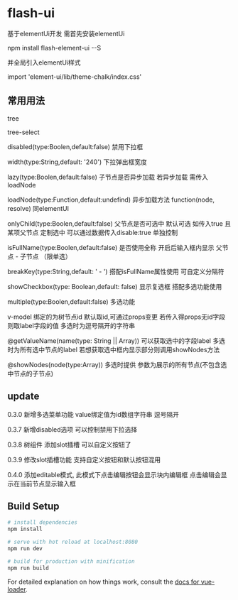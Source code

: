 # flash-ui

基于elementUi开发  需首先安装elementUi 

npm install flash-element-ui --S

并全局引入elementUi样式

import 'element-ui/lib/theme-chalk/index.css'

## 常用用法
tree



tree-select

disabled(type:Boolen,default:false) 禁用下拉框

width(type:String,default: '240') 下拉弹出框宽度 

lazy(type:Boolen,default:false) 子节点是否异步加载 若异步加载 需传入loadNode

loadNode(type:Function,default:undefind) 异步加载方法 function(node, resolve) 同elementUI

onlyChild(type:Boolen,default:false) 父节点是否可选中 默认可选 如传入true 且某项父节点 定制选中 可以通过数据传入disable:true 单独控制

isFullName(type:Boolen,default:false) 是否使用全称  开启后输入框内显示 父节点 - 子节点 （限单选）

breakKey(type:String,default: ' - ') 搭配isFullName属性使用  可自定义分隔符

showCheckbox(type: Boolean,default: false) 显示复选框 搭配多选功能使用
      
multiple(type:Boolen,default:false) 多选功能

v-model 绑定的为树节点id 默认取id,可通过props变更 若传入得props无id字段则取label字段的值 多选时为逗号隔开的字符串

@getValueName(name(type: String || Array)) 可以获取选中的字段label 多选时为所有选中节点的label 若想获取选中框内显示部分则调用showNodes方法

@showNodes(node(type:Array)) 多选时提供 参数为展示的所有节点(不包含选中节点的子节点)

## update

0.3.0 新增多选菜单功能 value绑定值为id数组字符串 逗号隔开

0.3.7 新增disabled选项 可以控制禁用下拉选择

0.3.8 树组件 添加slot插槽 可以自定义按钮了

0.3.9 修改slot插槽功能 支持自定义按钮和默认按钮混用 

0.4.0 添加editable模式, 此模式下点击编辑按钮会显示块内编辑框 点击编辑会显示在当前节点显示输入框

## Build Setup

``` bash
# install dependencies
npm install

# serve with hot reload at localhost:8080
npm run dev

# build for production with minification
npm run build
```

For detailed explanation on how things work, consult the [docs for vue-loader](http://vuejs.github.io/vue-loader).
